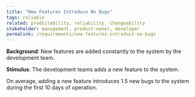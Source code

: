 ```yaml
---
title: "New Features Introduce No Bugs"
tags: reliable
related: predictability, reliability, changeability
stakeholder: management, product-owner, developer
permalink: /requirements/new-features-introduct-no-bugs
---
```


<div class="quality-requirement" markdown="1">

**Background**: New features are added constantly to the system by the development team.

**Stimulus**: The development teams adds a new feature to the system.

On average, adding a new feature introduces 1.5 new bugs to the system during the first 10 days of operation.


</div><br>




